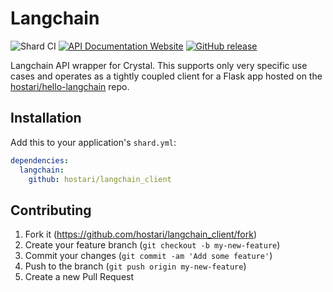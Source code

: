 # Langchain

![Shard CI](https://github.com/hostari/langchain_client/workflows/Shard%20CI/badge.svg)
[![API Documentation Website](https://img.shields.io/website?down_color=red&down_message=Offline&label=API%20Documentation&up_message=Online&url=https%3A%2F%2Fhostari.github.io%2Flangchain_client%2F)](https://hostari.github.io/langchain_client)
[![GitHub release](https://img.shields.io/github/release/hostari/langchain_client.svg?label=Release)](https://github.com/hostari/langchain_client/releases)

Langchain API wrapper for Crystal. This supports only very specific use cases and operates as a tightly coupled client for a Flask app hosted on the [hostari/hello-langchain](https://github.com/hostari/hello-langchain) repo.

## Installation

Add this to your application's `shard.yml`:

```yaml
dependencies:
  langchain:
    github: hostari/langchain_client
```

## Contributing

1. Fork it (<https://github.com/hostari/langchain_client/fork>)
2. Create your feature branch (`git checkout -b my-new-feature`)
3. Commit your changes (`git commit -am 'Add some feature'`)
4. Push to the branch (`git push origin my-new-feature`)
5. Create a new Pull Request
